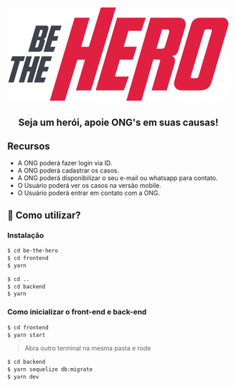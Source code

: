 <h1 align="center">
    <img alt="" title="" src="frontend/src/assets/logo.svg">
</h1>

<h2 align="center">Seja um herói, apoie ONG's em suas causas!</h2>

## Recursos
* A ONG poderá fazer login via ID.
* A ONG poderá cadastrar os casos.
* A ONG poderá disponibilizar o seu e-mail ou whatsapp para contato.
* O Usuário poderá ver os casos na versão mobile.
* O Usuário poderá entrar em contato com a ONG.

## 🚀 Como utilizar?

### Instalação

```bash
$ cd be-the-hero
$ cd frontend 
$ yarn
```

```bash
$ cd ..
$ cd backend
$ yarn
```

### Como inicializar o front-end e back-end

```bash
$ cd frontend
$ yarn start
```

> Abra outro terminal na mesma pasta e rode

```bash
$ cd backend
$ yarn sequelize db:migrate
$ yarn dev
```
